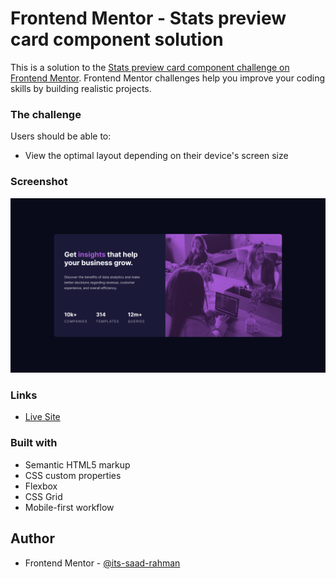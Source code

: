 # Frontend Mentor - Stats preview card component solution

This is a solution to the [Stats preview card component challenge on Frontend Mentor](https://www.frontendmentor.io/challenges/stats-preview-card-component-8JqbgoU62). Frontend Mentor challenges help you improve your coding skills by building realistic projects. 



### The challenge

Users should be able to:

- View the optimal layout depending on their device's screen size

### Screenshot

![Desktop](./screenshots/screenshots.png)



### Links

- [Live Site ](https://its-saad-rahman.github.io/Stats-preview-card-component/)



### Built with

- Semantic HTML5 markup
- CSS custom properties
- Flexbox
- CSS Grid
- Mobile-first workflow

## Author

- Frontend Mentor - [@its-saad-rahman](https://www.frontendmentor.io/profile/its-saad-rahman)





